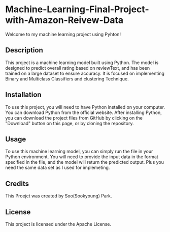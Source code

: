 # Machine-Learning-Final-Project-with-Amazon-Reivew-Data
Welcome to my machine learning project using Pyhton!


## Description
This project is a machine learning model built using Python. The model is designed to predict overall rating based on reviewText, and has been trained on a large dataset to ensure accuracy. It is focused on implementing Binary and Multiclass Classifiers and clustering Technique.

## Installation
To use this project, you will need to have Python installed on your computer. You can download Python from the official website.
After installing Python, you can download the project files from GitHub by clicking on the "Download" button on this page, or by cloning the repository.

## Usage
To use this machine learning model, you can simply run the file in your Python environment. You will need to provide the input data in the format specified in the file, and the model will return the predicted output. Plus you need the same data set as I used for implemeting.

## Credits
This Proejct was created by Soo(Sookyoung) Park.

## License
This project is licensed under the Apache License.

